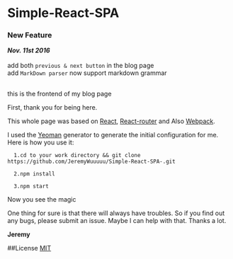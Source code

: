 # Simple-React-SPA

### New Feature
***Nov. 11st 2016*** <br/><br/>
add both `previous & next button` in the blog page <br/>
add `MarkDown parser` now support markdown grammar

##
this is the frontend of my blog page

First, thank you for being here.

This whole page was based on [React](https://facebook.github.io/react/), [React-router](https://github.com/ReactTraining/react-router) 
and Also [Webpack](https://webpack.github.io/). 

I used the [Yeoman](http://yeoman.io/) generator to generate the initial configuration for me.
Here is how you use it:
```
  1.cd to your work directory && git clone https://github.com/JeremyWuuuuu/Simple-React-SPA-.git

  2.npm install 

  3.npm start 
```
Now you see the magic

One thing for sure is that there will always have troubles. So if you find out any bugs, please submit an issue. Maybe I can help with that. Thanks a lot.

**Jeremy**

##License
[MIT](https://opensource.org/licenses/MIT)
